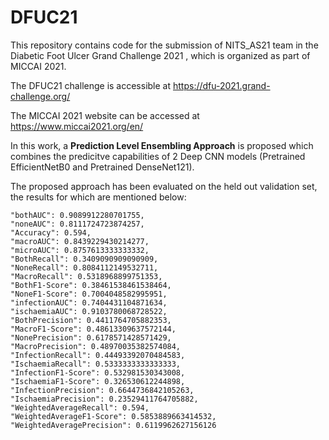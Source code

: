 # DFUC21
This repository contains code for the submission of NITS_AS21 team in the Diabetic Foot Ulcer Grand Challenge 2021 , which is organized as part of MICCAI 2021.


The DFUC21 challenge is accessible at https://dfu-2021.grand-challenge.org/

The MICCAI 2021 website can be accessed at https://www.miccai2021.org/en/

In this work, a **Prediction Level Ensembling Approach** is proposed which combines the predicitve capabilities of 2 Deep CNN models (Pretrained EfficientNetB0 and Pretrained DenseNet121).

The proposed approach has been evaluated on the held out validation set, the results for which are mentioned below:

    "bothAUC": 0.9089912280701755,
    "noneAUC": 0.8111724723874257,
    "Accuracy": 0.594,
    "macroAUC": 0.8439229430214277,
    "microAUC": 0.8757613333333332,
    "BothRecall": 0.3409090909090909,
    "NoneRecall": 0.8084112149532711,
    "MacroRecall": 0.5318968899751353,
    "BothF1-Score": 0.38461538461538464,
    "NoneF1-Score": 0.7004048582995951,
    "infectionAUC": 0.7404431104871634,
    "ischaemiaAUC": 0.9103780068728522,
    "BothPrecision": 0.4411764705882353,
    "MacroF1-Score": 0.48613309637572144,
    "NonePrecision": 0.6178571428571429,
    "MacroPrecision": 0.48970035382574084,
    "InfectionRecall": 0.44493392070484583,
    "IschaemiaRecall": 0.5333333333333333,
    "InfectionF1-Score": 0.532981530343008,
    "IschaemiaF1-Score": 0.326530612244898,
    "InfectionPrecision": 0.6644736842105263,
    "IschaemiaPrecision": 0.23529411764705882,
    "WeightedAverageRecall": 0.594,
    "WeightedAverageF1-Score": 0.5853889663414532,
    "WeightedAveragePrecision": 0.6119962627156126
